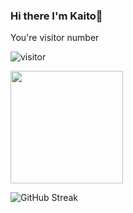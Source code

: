 ### Hi there I'm Kaito👋

You're visitor number 

![visitor](https://profile-counter.glitch.me/Kaito117/count.svg)

<img height="180em" src="https://github-readme-stats.vercel.app/api?username=Kaito117&show_icons=true&hide_border=true&&count_private=true&include_all_commits=true&theme=gruvbox" />


![GitHub Streak](https://github-readme-streak-stats.herokuapp.com?user=Kaito117&theme=cobalt&date_format=j%20M%5B%20Y%5D&background=000000&border=7536B2&stroke=9243DD&ring=89502D&fire=FF9554&currStreakNum=D280FF&sideNums=BC52FF&currStreakLabel=64EAE2&sideLabels=48A8A2&dates=A42EE5)

<!--
**Kaito117/Kaito117** is a ✨ _special_ ✨ repository because its `README.md` (this file) appears on your GitHub profile.

Here are some ideas to get you started:

- 🔭 I’m currently working on ...
- 🌱 I’m currently learning ...
- 👯 I’m looking to collaborate on ...
- 🤔 I’m looking for help with ...
- 💬 Ask me about ...
- 📫 How to reach me: ...
- 😄 Pronouns: ...
- ⚡ Fun fact: ...
-->
